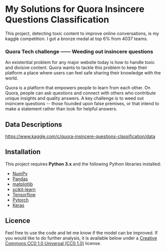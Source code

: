 # My Solutions for Quora Insincere Questions Classification

This project, detecting toxic content to improve online conversations, is my kaggle competition. I got a bronze medal at top 6% from 4037 teams.

### Quora Tech challenge —— Weeding out insincere questions

An existential problem for any major website today is how to handle toxic and divisive content. Quora wants to tackle this problem to keep their platform a place where users can feel safe sharing their knowledge with the world.

Quora is a platform that empowers people to learn from each other. On Quora, people can ask questions and connect with others who contribute unique insights and quality answers. A key challenge is to weed out insincere questions -- those founded upon false premises, or that intend to make a statement rather than look for helpful answers.



## Data Descriptions

https://www.kaggle.com/c/quora-insincere-questions-classification/data


## Installation

This project requires **Python 3.x** and the following Python libraries installed:

- [NumPy](http://www.numpy.org/)
- [Pandas](http://pandas.pydata.org)
- [matplotlib](http://matplotlib.org/)
- [scikit-learn](http://scikit-learn.org/stable/)
- [Tensorflow](https://www.tensorflow.org/)
- [Pytorch](https://pytorch.org/)
- [Keras](https://keras.io/) 


## Licence
Feel free to use the code and let me know if the model can be improved. If you would like to do further analysis, it is available below under a [Creative Commons CC0 1.0 Universal (CC0 1.0)](https://creativecommons.org/publicdomain/zero/1.0/) license. 
